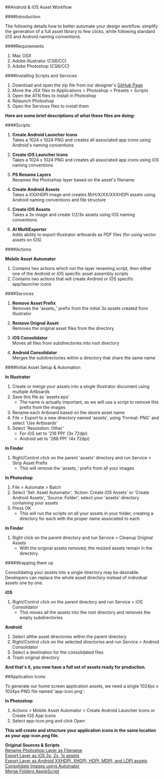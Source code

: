 ##Android & iOS Asset Workflow

####Introduction

The following details how to better automate your design workflow. simplify the generation of a full asset library to few clicks, while following standard iOS and Android naming conventions.

####Requirements 

1. Mac OSX  
2. Adobe Illustrator (CS6/CC)  
3. Adobe Photoshop (CS6/CC)  

####Installing Scripts and Services  

1. Download and open the zip file from our designer's [GitHub Page](https://github.com/murphyo/mobile-asset-generator)
2. Move the JSX files to Applications > Photoshop > Presets > Scripts  
3. Open the ATN files to install in Photoshop
4. Relaunch Photoshop 
5. Open the Services files to install them  

**Here are some brief descriptions of what these files are doing:**  

####Scripts
1. **Create Android Launcher Icons**  
Takes a 1024 x 1024 PNG and creates all associated app icons using Android's naming conventions  

2. **Create iOS Launcher Icons**  
Takes a 1024 x 1024 PNG and creates all associated app icons using iOS naming conventions

3. **PS Rename Layers**    
Renames the Photoshop layer based on the asset's filename

4. **Create Android Assets**  
Takes a XXXHDPI image and creates M/H/X/XX/XXXHDPI assets using Android naming conventions and file structure

5. **Create iOS Assets**  
Takes a 3x image and create 1/2/3x assets using iOS naming conventions

6. **AI MultiExporter**  
Adds ability to export Illustrator artboards as PDF files (for using vector assets on iOS)

####Actions  

**Mobile Asset Automator**  

1. Contains two actions which run the layer renaming script, then either one of the Android or iOS specific asset assembly scripts
2. Contains two actions that will create Android or iOS specific app/launcher icons

####Services  
1. **Remove Asset Prefix**  
Removes the 'assets_' prefix from the initial 3x assets created from Illustrator

2. **Remove Orignal Asset**  
Removes the original asset files from the directory

3. **iOS Consolidator**  
Moves all files from subdirectories into root directory  

4. **Android Consolidator**  
Merges the subdirectories within a directory that share the same name

####Initial Asset Setup & Automation

**In Illustrator**  

1. Create or merge your assets into a single Illustrator document using multiple Artboards
2. Save this file as 'assets.eps'
	- The name is actually important, as we will use a script to remove this prefix from the images 
2. Rename each Artboard based on the desire asset name
3. File > Export to a new directory named 'assets', using 'Format: PNG' and select 'Use Artboards' 
4. Select 'Resolution: Other'
	- For iOS set to '216 PPI' (3x 72dpi)
	- Android set to '288 PPI' (4x 72dpi)  

**In Finder**  

1. Right/Control click on the parent 'assets' directory and run Service > Strip Asset Prefix 
	- This will remove the 'assets_' prefix from all your images

**In Photoshop**  

1. File > Automate > Batch
2. Select 'Set: Asset Automator', 'Action: Create iOS Assets' or 'Create Android Assets', 'Source: Folder', select your 'assets' directory containing your assets
3. Press OK 
	- This will run the scripts on all your assets in your folder, creating a directory for each with the proper name associated to each

**In Finder**  

1. Right click on the parent directory and run Service > Cleanup Original Assets
	- With the original assets removed, the resized assets remain in the directory.

####Wrapping them up

Consolidating your assets into a single directory may be desirable. Developers can replace the whole asset directory instead of individual assets one by one.

**iOS**  

1. Right/Control click on the parent directory and run Service > iOS Consolidator
	- This moves all the assets into the root directory and removes the empty subdirectories

**Android**

1. Select allthe asset directories within the parent directory 
2. Right/Control click on the selected directories and run Service > Android Consolidator 
3. Select a destination for the consolidated files
4. Trash original directory

**And that's it, you now have a full set of assets ready for production.**


##Application Icons

To generate our home screen application assets, we need a single 1024px x 1024px PNG file named 'app-icon.png'.

**In Photoshop**  

1. Actions > Mobile Asset Automator > Create Android Launcher Icons or Create iOS App Icons
2. Select app-icon.png and click Open

**This will create and structure your application icons in the same location as your app-icon.png file.**

**Original Sources & Scripts**  
[Rename Photoshop Layer as Filename](http://polygonspixelsandpaint.tumblr.com/post/45209654643)  
[Export Layer as iOS 3x, 2x, 1x assets](https://github.com/UncorkedStudios/export-to-ios)  
[Export Layer as Android XXHDPI, XHDPI, HDPI, MDPI, and LDPI assets](https://github.com/UncorkedStudios/export-to-android)  
[Consolidate Images using Automator](http://www.macworld.com/article/1160660/automator_filesfromsubfolders.html)  
[Merge Folders AppleScript](https://gist.github.com/deadcoda/1995482)